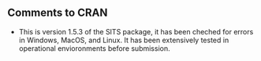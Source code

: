 ## Comments to CRAN

* This is version 1.5.3 of the SITS package, it has been cheched for errors in Windows, MacOS, and Linux. It has been extensively tested in operational envioronments before submission.
